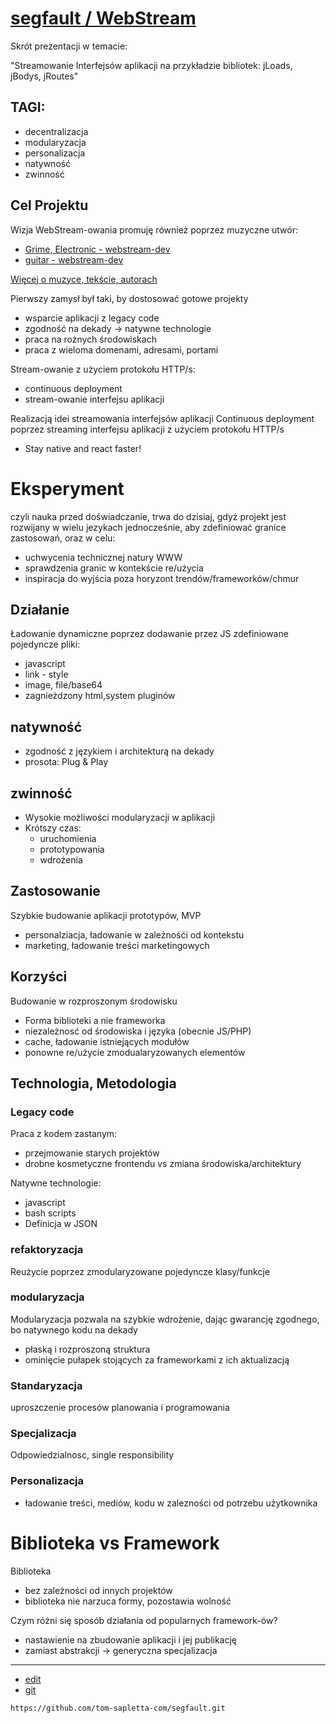 # [segfault / WebStream](https://tom-sapletta-com.github.io/segfault/)

Skrót prezentacji w temacie:
 
"Streamowanie Interfejsów aplikacji na przykładzie bibliotek: jLoads, jBodys, jRoutes"

## TAGI: 
+ decentralizacja
+ modularyzacja
+ personalizacja
+ natywność
+ zwinność

## Cel Projektu

Wizja WebStream-owania promuję również poprzez muzyczne utwór:
+ [Grime, Electronic - webstream-dev](https://soundcloud.com/softreck/webstream-dev)
+ [guitar - webstream-dev](https://soundcloud.com/softreck/guitar-webstream)


[Więcej o muzyce, tekście, autorach](https://music.webstream.dev)

Pierwszy zamysł był taki, by dostosować gotowe projekty
+ wsparcie aplikacji z legacy code
+ zgodność na dekady -> natywne technologie
+ praca na rożnych środowiskach
+ praca z wieloma domenami, adresami, portami

Stream-owanie z użyciem protokołu HTTP/s:
+ continuous deployment
+ stream-owanie interfejsu aplikacji

Realizacją idei streamowania interfejsów aplikacji Continuous deployment poprzez streaming interfejsu aplikacji z użyciem protokołu HTTP/s
+ Stay native and react faster!

# Eksperyment 
czyli nauka przed doświadczanie, trwa do dzisiaj, gdyż projekt jest rozwijany w wielu jezykach jednocześnie, aby zdefiniować granice zastosowań, oraz w celu:
+ uchwycenia technicznej natury WWW
+ sprawdzenia granic w kontekście re/użycia
+ inspiracja do wyjścia poza horyzont trendów/frameworków/chmur


## Działanie
Ładowanie dynamiczne poprzez dodawanie przez JS zdefiniowane pojedyncze pliki:
+ javascript
+ link - style
+ image, file/base64
+ zagnieżdzony html,system pluginów


## natywność
+ zgodność z językiem i architekturą na dekady
+ prosota: Plug & Play


## zwinność
+ Wysokie możliwości modularyzacji w aplikacji
+ Krótszy czas:
  + uruchomienia
  + prototypowania
  + wdrożenia


## Zastosowanie
Szybkie budowanie aplikacji prototypów, MVP
+ personalziacja, ładowanie w zależnośći od kontekstu
+ marketing, ładowanie treści marketingowych


## Korzyści
Budowanie w rozproszonym środowisku
+ Forma biblioteki a nie frameworka
+ niezależnosć od środowiska i języka (obecnie JS/PHP)
+ cache, ładowanie istniejących modułów
+ ponowne re/użycie zmodualaryzowanych elementów

## Technologia, Metodologia

### Legacy code
Praca z kodem zastanym:
+ przejmowanie starych projektów
+ drobne kosmetyczne frontendu vs zmiana środowiska/architektury

Natywne technologie:
+ javascript
+ bash scripts
+ Definicja w JSON

### refaktoryzacja
Reużycie poprzez zmodularyzowane pojedyncze klasy/funkcje

### modularyzacja
Modularyzacja pozwala na szybkie wdrożenie, dając gwarancję zgodnego, bo natywnego kodu na dekady
+ płaską i rozproszoną struktura
+ ominięcie pułapek stojących za frameworkami z ich aktualizacją

### Standaryzacja
uproszczenie procesów planowania i programowania

### Specjalizacja
Odpowiedzialnosc, single responsibility

### Personalizacja
+ ładowanie treści, mediów, kodu w zalezności od potrzebu użytkownika


# Biblioteka vs Framework

Biblioteka
+ bez zależności od innych projektów
+ biblioteka nie narzuca formy, pozostawia wolność

Czym różni się sposób działania od popularnych framework-ów?
+ nastawienie na zbudowanie aplikacji i jej publikację
+ zamiast abstrakcji -> generyczna specjalizacja




---
+ [edit](https://github.com/tom-sapletta-com/segfault/edit/main/README.md)
+ [git](https://github.com/tom-sapletta-com/segfault)
```
https://github.com/tom-sapletta-com/segfault.git
```
